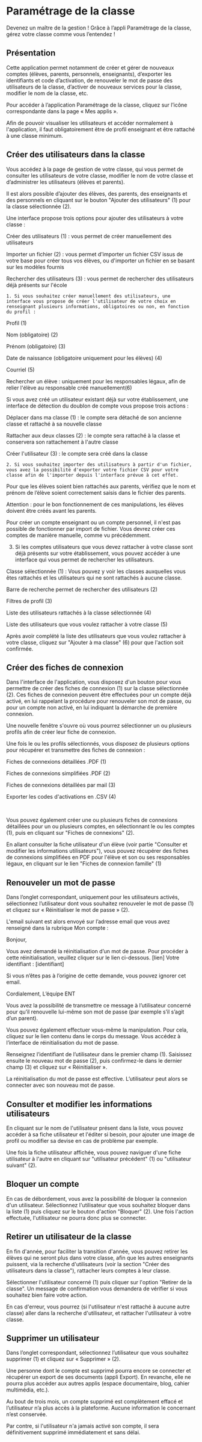 # Paramétrage de la classe

Devenez un maître de la gestion ! Grâce à l’appli Paramétrage de la classe, gérez votre classe comme vous l’entendez !

## Présentation

Cette application permet notamment de créer et gérer de nouveaux comptes (élèves, parents, personnels, enseignants), d’exporter les identifiants et code d’activation, de renouveler le mot de passe des utilisateurs de la classe, d’activer de nouveaux services pour la classe, modifier le nom de la classe, etc.

Pour accéder à l’application Paramétrage de la classe, cliquez sur l’icône correspondante dans la page « Mes applis ». 



Afin de pouvoir visualiser les utilisateurs et accéder normalement à l'application, il faut obligatoirement être de profil enseignant et être rattaché à une classe minimum.

## Créer des utilisateurs dans la classe

Vous accédez à la page de gestion de votre classe, qui vous permet de consulter les utilisateurs de votre classe, modifier le nom de votre classe et d’administrer les utilisateurs (élèves et parents).

Il est alors possible d’ajouter des élèves, des parents, des enseignants et des personnels en cliquant sur le bouton "Ajouter des utilisateurs" (1) pour la classe sélectionnée (2).


Une interface propose trois options pour ajouter des utilisateurs à votre classe :

Créer des utilisateurs (1) : vous permet de créer manuellement des utilisateurs

Importer un fichier (2) : vous permet d'importer un fichier CSV issus de votre base pour créer tous vos élèves, ou d'importer un fichier en se basant sur les modèles fournis

Rechercher des utilisateurs (3) : vous permet de rechercher des utilisateurs déjà présents sur l'école


    1. Si vous souhaitez créer manuellement des utilisateurs, une interface vous propose de créer l'utilisateur de votre choix en renseignant plusieurs informations, obligatoires ou non, en fonction du profil :

Profil (1)

Nom (obligatoire) (2)

Prénom (obligatoire) (3)

Date de naissance (obligatoire uniquement pour les élèves) (4)

Courriel (5)

Rechercher un élève  : uniquement pour les responsables légaux, afin de relier l'élève au responsable créé manuellement(6) 


Si vous avez créé un utilisateur existant déjà sur votre établissement, une interface de détection du doublon de compte vous propose trois actions :

Déplacer dans ma classe (1) : le compte sera détaché de son ancienne classe et rattaché à sa nouvelle classe

Rattacher aux deux classes (2) : le compte sera rattaché à la classe et conservera son rattachement à l'autre classe

Créer l'utilisateur (3) : le compte sera créé dans la classe


    2. Si vous souhaitez importer des utilisateurs à partir d'un fichier, vous avez la possibilité d'exporter votre fichier CSV pour votre classe afin de l'importer depuis l'interface prévue à cet effet.

Pour que les élèves soient bien rattachés aux parents, vérifiez que le nom et prénom de l’élève soient correctement saisis dans le fichier des parents.

Attention : pour le bon fonctionnement de ces manipulations, les élèves doivent être créés avant les parents.

Pour créer un compte enseignant ou un compte personnel, il n'est pas possible de fonctionner par import de fichier. Vous devrez créer ces comptes de manière manuelle, comme vu précédemment.

   3. Si les comptes utilisateurs que vous devez rattacher à votre classe sont déjà présents sur votre établissement, vous pouvez accéder à une interface qui vous permet de rechercher les utilisateurs.

Classe sélectionnée (1) : Vous pouvez y voir les classes auxquelles vous êtes rattachés et les utilisateurs qui ne sont rattachés à aucune classe.

Barre de recherche permet de rechercher des utilisateurs (2)

Filtres de profil (3)

Liste des utilisateurs rattachés à la classe sélectionnée (4)

Liste des utilisateurs que vous voulez rattacher à votre classe (5)

Après avoir complété la liste des utilisateurs que vous voulez rattacher à votre classe, cliquez sur "Ajouter à ma classe" (6) pour que l'action soit confirmée.


## Créer des fiches de connexion

Dans l'interface de l'application, vous disposez d'un bouton pour vous permettre de créer des fiches de connexion (1) sur la classe sélectionnée (2). Ces fiches de connexion peuvent être effectuées pour un compte déjà activé, en lui rappelant la procédure pour renouveler son mot de passe, ou pour un compte non activé, en lui indiquant la démarche de première connexion.


Une nouvelle fenêtre s'ouvre où vous pourrez sélectionner un ou plusieurs profils afin de créer leur fiche de connexion.

Une fois le ou les profils sélectionnés, vous disposez de plusieurs options pour récupérer et transmettre des fiches de connexion :

Fiches de connexions détaillées .PDF (1)

Fiches de connexions simplifiées .PDF (2)

Fiches de connexions détaillées par mail (3)

Exporter les codes d'activations en .CSV (4)

​

Vous pouvez également créer une ou plusieurs fiches de connexions détaillées pour un ou plusieurs comptes, en sélectionnant le ou les comptes (1), puis en cliquant sur "Fiches de connexions" (2).


En allant consulter la fiche utilisateur d'un élève (voir partie "Consulter et modifier les informations utilisateurs"), vous pouvez récupérer des fiches de connexions simplifiées en PDF pour l'élève et son ou ses responsables légaux, en cliquant sur le lien "Fiches de connexion famille" (1)


## Renouveler un mot de passe

Dans l’onglet correspondant, uniquement pour les utilisateurs activés, sélectionnez l’utilisateur dont vous souhaitez renouveler le mot de passe (1) et cliquez sur « Réinitialiser le mot de passe » (2).


L'email suivant est alors envoyé sur l’adresse email que vous avez renseigné dans la rubrique Mon compte :

Bonjour,

Vous avez demandé la réinitialisation d’un mot de passe.
Pour procéder à cette réinitialisation, veuillez cliquer sur le lien ci-dessous.
[lien]
Votre identifiant : [identifiant]

Si vous n’êtes pas à l’origine de cette demande, vous pouvez ignorer cet email.

Cordialement,
L’équipe ENT

Vous avez la possibilité de transmettre ce message à l’utilisateur concerné pour qu’il renouvelle lui-même son mot de passe (par exemple s’il s’agit d’un parent).

Vous pouvez également effectuer vous-même la manipulation. Pour cela, cliquez sur le lien contenu dans le corps du message. Vous accédez à l’interface de réinitialisation du mot de passe.


Renseignez l’identifiant de l’utilisateur dans le premier champ (1). Saisissez ensuite le nouveau mot de passe (2), puis confirmez-le dans le dernier champ (3) et cliquez sur « Réinitialiser ».

La réinitialisation du mot de passe est effective. L’utilisateur peut alors se connecter avec son nouveau mot de passe.

## Consulter et modifier les informations utilisateurs

En cliquant sur le nom de l'utilisateur présent dans la liste, vous pouvez accéder à sa fiche utilisateur et l'éditer si besoin, pour ajouter une image de profil ou modifier sa devise en cas de problème par exemple.

Une fois la fiche utilisateur affichée, vous pouvez naviguer d'une fiche utilisateur à l'autre en cliquant sur "utilisateur précédent" (1) ou "utilisateur suivant" (2).


## Bloquer un compte

En cas de débordement, vous avez la possibilité de bloquer la connexion d'un utilisateur. Sélectionnez l'utilisateur que vous souhaitez bloquer dans la liste (1) puis cliquez sur le bouton d'action "Bloquer" (2). Une fois l'action effectuée, l'utilisateur ne pourra donc plus se connecter.


## Retirer un utilisateur de la classe

En fin d'année, pour faciliter la transition d'année, vous pouvez retirer les élèves qui ne seront plus dans votre classe, afin que les autres enseignants puissent, via la recherche d'utilisateurs (voir la section "Créer des utilisateurs dans la classe"), rattacher leurs comptes à leur classe.

Sélectionner l'utilisateur concerné (1) puis cliquer sur l'option "Retirer de la classe". Un message de confirmation vous demandera de vérifier si vous souhaitez bien faire votre action.

En cas d'erreur, vous pourrez (si l'utilisateur n'est rattaché à aucune autre classe) aller dans la recherche d'utilisateur, et rattacher l'utilisateur à votre classe.


## Supprimer un utilisateur

Dans l’onglet correspondant, sélectionnez l’utilisateur que vous souhaitez supprimer (1) et cliquez sur « Supprimer » (2).


Une personne dont le compte est supprimé pourra encore se connecter et récupérer un export de ses documents (appli Export). En revanche, elle ne pourra plus accéder aux autres applis (espace documentaire, blog, cahier multimédia, etc.).

Au bout de trois mois, un compte supprimé est complètement effacé et l’utilisateur n’a plus accès à la plateforme. Aucune information le concernant n’est conservée.

Par contre, si l'utilisateur n'a jamais activé son compte, il sera définitivement supprimé immédiatement et sans délai.